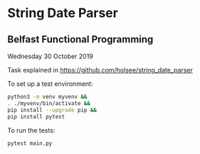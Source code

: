 # String Date Parser

## Belfast Functional Programming

Wednesday 30 October 2019

Task explained in <https://github.com/holsee/string_date_parser>

To set up a test environment:

```sh
python3 -m venv myvenv &&
. ./myvenv/bin/activate &&
pip install --upgrade pip &&
pip install pytest
```

To run the tests:

```sh
pytest main.py
```
